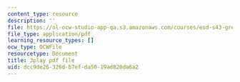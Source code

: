 ```yaml
---
content_type: resource
description: ''
file: https://ol-ocw-studio-app-qa.s3.amazonaws.com/courses/esd-s43-green-supply-chain-management-spring-2014/dcc9de26326db7efda5019ad820da6a2_A0owfH3UERI.pdf
file_type: application/pdf
learning_resource_types: []
ocw_type: OCWFile
resourcetype: Document
title: 3play pdf file
uid: dcc9de26-326d-b7ef-da50-19ad820da6a2
---
```

